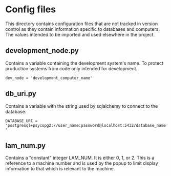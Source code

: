 # Config files
This directory contains configuration files that are not tracked in version control as they contain information
specific to databases and computers. The values intended to be imported and used elsewhere in the project.

## development_node.py
Contains a variable containing the development system's name. To protect production systems from code only intended for
development.

<code>dev_node = 'development_computer_name'</code>

## db_uri.py

Contains a variable with the string used by sqlalchemy to connect to the database.

<code>DATABASE_URI = 'postgresql+psycopg2://user_name:password@localhost:5432/database_name'</code>

## lam_num.py

Contains a "constant" integer LAM_NUM. It is either 0, 1, or 2. This is a reference to a machine number and is used by
the popup to limit display information to that which is relevant to the machine.
